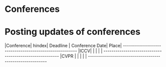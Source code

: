 # Conferences
<h1>Posting updates of conferences</h1>
  |Conference| hindex| Deadline | Conference Date| Place|
  -------------------------------------------------------
  |ICCV| | | | |
  --------------------------------------------------------
  |CVPR | | | | |
 ---------------------------------------------------------
